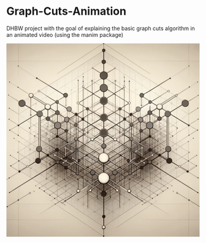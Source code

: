 # Graph-Cuts-Animation
DHBW project with the goal of explaining the basic graph cuts algorithm in an animated video (using the manim package)
<p align="center">
  <img src="./Bilder/logo.png">
</p>

